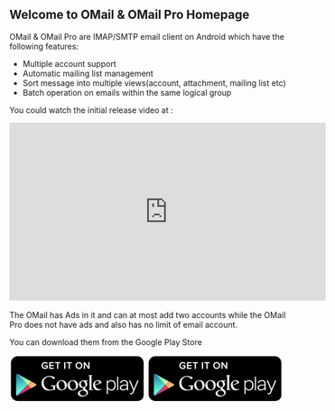 ## Welcome to OMail & OMail Pro Homepage

OMail & OMail Pro are IMAP/SMTP email client on Android which have the following features:

- Multiple account support
- Automatic mailing list management
- Sort message into multiple views(account, attachment, mailing list etc)
- Batch operation on emails within the same logical group


You could watch the initial release video at :

<iframe width="560" height="315" src="https://www.youtube.com/embed/zWoh1Dqq6-Y" frameborder="0" allowfullscreen></iframe>

The OMail has Ads in it and can at most add two accounts while the OMail Pro does not have ads and also has no limit of email account. 

You can download them from the Google Play Store

[![OMail](icon-google-play-small.png)](https://play.google.com/store/apps/details?id=com.m00nlight.omail) [![OMail Pro](icon-google-play-small.png)](https://play.google.com/store/apps/details?id=com.m00nlight.omail_pro)

